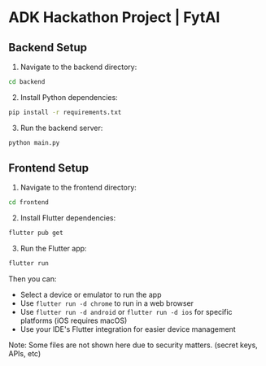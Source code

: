 # ADK Hackathon Project | FytAI

## Backend Setup

1. Navigate to the backend directory:
```bash
cd backend
```

2. Install Python dependencies:
```bash
pip install -r requirements.txt
```

3. Run the backend server:
```bash
python main.py
```

## Frontend Setup

1. Navigate to the frontend directory:
```bash
cd frontend
```

2. Install Flutter dependencies:
```bash
flutter pub get
```

3. Run the Flutter app:
```bash
flutter run
```

Then you can:
- Select a device or emulator to run the app
- Use `flutter run -d chrome` to run in a web browser
- Use `flutter run -d android` or `flutter run -d ios` for specific platforms (iOS requires macOS)
- Use your IDE's Flutter integration for easier device management

Note: Some files are not shown here due to security matters. (secret keys, APIs, etc)
